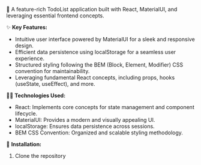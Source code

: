 🚀 A feature-rich TodoList application built with React, MaterialUI, and leveraging essential frontend concepts.

✨ **Key Features:**
- Intuitive user interface powered by MaterialUI for a sleek and responsive design.
- Efficient data persistence using localStorage for a seamless user experience.
- Structured styling following the BEM (Block, Element, Modifier) CSS convention for maintainability.
- Leveraging fundamental React concepts, including props, hooks (useState, useEffect), and more.

👩‍💻 **Technologies Used:**
- React: Implements core concepts for state management and component lifecycle.
- MaterialUI: Provides a modern and visually appealing UI.
- localStorage: Ensures data persistence across sessions.
- BEM CSS Convention: Organized and scalable styling methodology.

🔧 **Installation:**
1. Clone the repository
